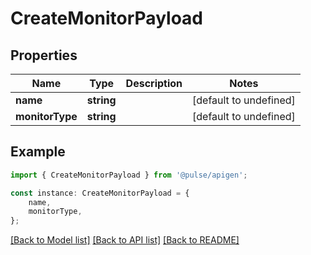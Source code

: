 # CreateMonitorPayload


## Properties

Name | Type | Description | Notes
------------ | ------------- | ------------- | -------------
**name** | **string** |  | [default to undefined]
**monitorType** | **string** |  | [default to undefined]

## Example

```typescript
import { CreateMonitorPayload } from '@pulse/apigen';

const instance: CreateMonitorPayload = {
    name,
    monitorType,
};
```

[[Back to Model list]](../README.md#documentation-for-models) [[Back to API list]](../README.md#documentation-for-api-endpoints) [[Back to README]](../README.md)
